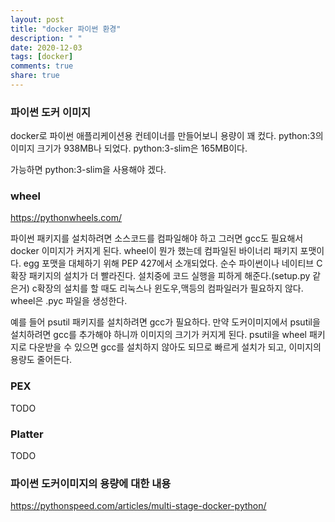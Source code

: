 ```yaml
---
layout: post
title: "docker 파이썬 환경"
description: " "
date: 2020-12-03
tags: [docker]
comments: true
share: true
---
```



### 파이썬 도커 이미지

docker로 파이썬 애플리케이션용 컨테이너를 만들어보니 용량이 꽤 컸다.
python:3의 이미지 크기가 938MB나 되었다. python:3-slim은 165MB이다.

가능하면 python:3-slim을 사용해야 겠다.

### wheel

https://pythonwheels.com/

파이썬 패키지를 설치하려면 소스코드를 컴파일해야 하고 그러면 gcc도 필요해서 docker 이미지가 커지게 된다. wheel이 뭔가 했는데 컴파일된 바이너리 패키지 포맷이다.
egg 포맷을 대체하기 위해 PEP 427에서 소개되었다.
순수 파이썬이나 네이티브 C확장 패키지의 설치가 더 빨라진다.
설치중에 코드 실행을 피하게 해준다.(setup.py 같은거)
c확장의 설치를 할 때도 리눅스나 윈도우,맥등의 컴파일러가 필요하지 않다.
wheel은 .pyc 파일을 생성한다.

예를 들어 psutil 패키지를 설치하려면 gcc가 필요하다. 만약 도커이미지에서 psutil을 설치하려면 gcc를 추가해야 하니까 이미지의 크기가 커지게 된다. psutil을 wheel 패키지로 다운받을 수 있으면 gcc를 설치하지 않아도 되므로 빠르게 설치가 되고, 이미지의 용량도 줄어든다.

### PEX

TODO

### Platter

TODO

### 파이썬 도커이미지의 용량에 대한 내용

https://pythonspeed.com/articles/multi-stage-docker-python/
